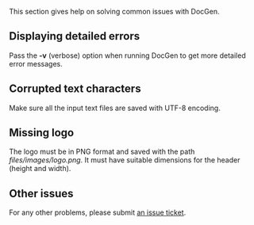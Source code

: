 This section gives help on solving common issues with DocGen.

## Displaying detailed errors

Pass the **-v** (verbose) option when running DocGen to get more detailed error messages.

## Corrupted text characters

Make sure all the input text files are saved with UTF-8 encoding.

## Missing logo

The logo must be in PNG format and saved with the path *files/images/logo.png*. It
must have suitable dimensions for the header (height and width).

## Other issues

For any other problems, please submit [an issue ticket](https://github.com/mtmacdonald/docgen/issues).
